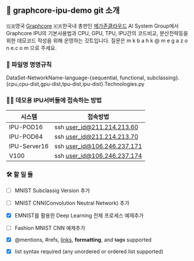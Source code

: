 
## :purple_heart: graphcore-ipu-demo git 소개
:gb:영국 [Graphcore](http://graphcore.ai) :kr:한국내 총판인 [메가존클라우드](http://www.megazone.com) AI System Group에서 Graphcore IPU의 기본사용법과 CPU, GPU, TPU, IPU간의 코드비교, 분산전략등을 위한 데모코드 작성을 위해 운영하는 깃트입니다.
질문은 m k b a h k @ m e g a z o n e.c o m 으로 주세요.

### :file_folder: 파일명 명명규칙
DataSet-NetworkName-language-{sequential, functional, subclassing}.{cpu,cpu-dist,gpu-dist,tpu-dist,ipu-dist}.Technologies.py

### :pirate_flag: 데모용 IPU서버들에 접속하는 방법
시스템|접속방법
------|-------
IPU-POD16|ssh user_id@211.214.213.60
IPU-POD64|ssh user_id@211.214.213.70
IPU-Server16|ssh user_id@106.246.237.171
V100|ssh user_id@106.246.237.174

### :hammer_and_wrench: 할 일 들
- [ ] MNIST Subclassig Version 추가
- [ ] MNIST CNN(Convolution Neutral Network) 추가
- [x] EMNIST를 활용한 Deep Learning 전체 프로세스 예제추가
- [ ] Fashion MNIST CNN 예제추가 
- [x] @mentions, #refs, [links](), **formatting**, and <del>tags</del> supported
- [x] list syntax required (any unordered or ordered list supported)

